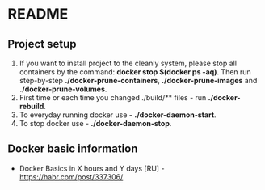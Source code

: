 # README

## Project setup

1. If you want to install project to the cleanly system, please stop all containers by the command: __docker stop $(docker ps -aq)__. Then run step-by-step __./docker-prune-containers__, __./docker-prune-images__ and __./docker-prune-volumes__.
2. First time or each time you changed ./build/** files - run __./docker-rebuild__.
3. To everyday running docker use - __./docker-daemon-start__.
4. To stop docker use - __./docker-daemon-stop__. 

## Docker basic information

* Docker Basics in X hours and Y days [RU] - https://habr.com/post/337306/